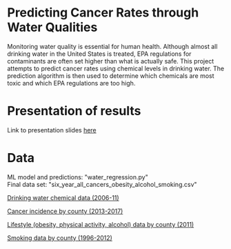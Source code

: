 # **Predicting Cancer Rates through Water Qualities**


Monitoring water quality is essential for human health. Although almost all drinking water in the United States is treated, EPA regulations for contaminants are often set higher than what is actually safe. This project attempts to predict cancer rates using chemical levels in drinking water. The prediction algorithm is then used to determine which chemicals are most toxic and which EPA regulations are too high.  

# Presentation of results 
Link to presentation slides [here](https://docs.google.com/presentation/d/19mxmMdp2nW6TfFDIm3qp8yS9gvg0RnwA7YEnc0Dng-I/edit#slide=id.ge97a2c2489_1_11955)


# Data
ML model and predictions: "water_regression.py"   
Final data set: "six_year_all_cancers_obesity_alcohol_smoking.csv" 
  
[Drinking water chemical data (2006-11)](https://www.epa.gov/dwsixyearreview/six-year-review-3-compliance-monitoring-data-2006-2011)  
   
[Cancer incidence by county (2013-2017)](https://gis.cancer.gov/canceratlas/tableview/?d=1&a=2&r=1&s=1)     
   
[Lifestyle (obesity, physical activity, alcohol) data by county (2011)](http://www.healthdata.org/us-health/data-download)    
   
[Smoking data by county (1996-2012)](http://ghdx.healthdata.org/record/ihme-data/united-states-smoking-prevalence-county-1996-2012)  



